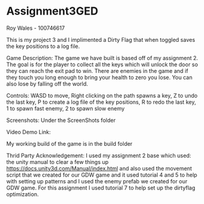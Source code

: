 # Assignment3GED
Roy Wales - 100746617

This is my project 3 and I implimented a Dirty Flag that when toggled saves the key positions to a log file.

Game Description: The game we have built is based off of my assignment 2. The goal is for the player to collect all the keys which will unlock the door so they can reach the exit pad to win. There are enemies in the game and if they touch you long enough to bring your health to zero you lose. You can also lose by falling off the world.

Controls: WASD to move, Right clicking on the path spawns a key, Z to undo the last key, P to create a log file of the key positions, R to redo the last key, 1 to spawn fast enemy, 2 to spawn slow enemy

Screenshots: Under the ScreenShots folder

Video Demo Link: 

My working build of the game is in the build folder

Thrid Party Acknowledgement: I used my assignment 2 base which used: the unity manual to clear a few things up https://docs.unity3d.com/Manual/index.html and also used the movement script that we created for our GDW game and it used tutorial 4 and 5 to help with setting up patterns and I used the enemy prefab we created for our GDW game.
For this assignment I used tutorial 7 to help set up the dirtyflag optimization.
